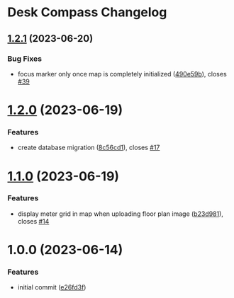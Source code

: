 # Desk Compass Changelog

## [1.2.1](https://github.com/AOEpeople/desk-compass/compare/v1.2.0...v1.2.1) (2023-06-20)


### Bug Fixes

* focus marker only once map is completely initialized ([490e59b](https://github.com/AOEpeople/desk-compass/commit/490e59b1e8d5447a50b58392dece208721a24d73)), closes [#39](https://github.com/AOEpeople/desk-compass/issues/39)

# [1.2.0](https://github.com/AOEpeople/desk-compass/compare/v1.1.0...v1.2.0) (2023-06-19)


### Features

* create database migration ([8c56cd1](https://github.com/AOEpeople/desk-compass/commit/8c56cd165a16a79377b57a937e419213ae5bc3b2)), closes [#17](https://github.com/AOEpeople/desk-compass/issues/17)

# [1.1.0](https://github.com/AOEpeople/desk-compass/compare/v1.0.0...v1.1.0) (2023-06-19)


### Features

* display meter grid in map when uploading floor plan image ([b23d981](https://github.com/AOEpeople/desk-compass/commit/b23d98198afa5d01bb0978a9bde0ecef9fc94d81)), closes [#14](https://github.com/AOEpeople/desk-compass/issues/14)

# 1.0.0 (2023-06-14)


### Features

* initial commit ([e26fd3f](https://github.com/AOEpeople/desk-compass/commit/e26fd3f20b8a629df6a04c8254a2ca5091402c3c))
